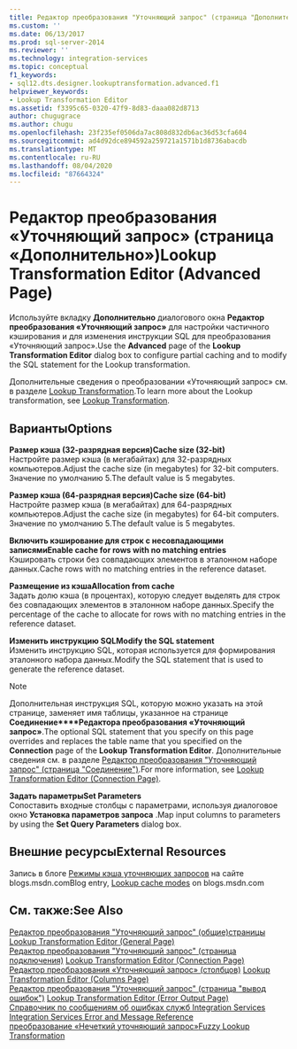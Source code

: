 ```yaml
---
title: Редактор преобразования "Уточняющий запрос" (страница "Дополнительно") | Документация Майкрософт
ms.custom: ''
ms.date: 06/13/2017
ms.prod: sql-server-2014
ms.reviewer: ''
ms.technology: integration-services
ms.topic: conceptual
f1_keywords:
- sql12.dts.designer.lookuptransformation.advanced.f1
helpviewer_keywords:
- Lookup Transformation Editor
ms.assetid: f3395c65-0320-47f9-8d83-daaa082d8713
author: chugugrace
ms.author: chugu
ms.openlocfilehash: 23f235ef0506da7ac808d832db6ac36d53cfa604
ms.sourcegitcommit: ad4d92dce894592a259721a1571b1d8736abacdb
ms.translationtype: MT
ms.contentlocale: ru-RU
ms.lasthandoff: 08/04/2020
ms.locfileid: "87664324"
---
```

# <a name="lookup-transformation-editor-advanced-page"></a><span data-ttu-id="9a7ae-102">Редактор преобразования «Уточняющий запрос» (страница «Дополнительно»)</span><span class="sxs-lookup"><span data-stu-id="9a7ae-102">Lookup Transformation Editor (Advanced Page)</span></span>
  <span data-ttu-id="9a7ae-103">Используйте вкладку **Дополнительно** диалогового окна **Редактор преобразования «Уточняющий запрос»** для настройки частичного кэширования и для изменения инструкции SQL для преобразования «Уточняющий запрос».</span><span class="sxs-lookup"><span data-stu-id="9a7ae-103">Use the **Advanced** page of the **Lookup Transformation Editor** dialog box to configure partial caching and to modify the SQL statement for the Lookup transformation.</span></span>  
  
 <span data-ttu-id="9a7ae-104">Дополнительные сведения о преобразовании «Уточняющий запрос» см. в разделе [Lookup Transformation](data-flow/transformations/lookup-transformation.md).</span><span class="sxs-lookup"><span data-stu-id="9a7ae-104">To learn more about the Lookup transformation, see [Lookup Transformation](data-flow/transformations/lookup-transformation.md).</span></span>  
  
## <a name="options"></a><span data-ttu-id="9a7ae-105">Варианты</span><span class="sxs-lookup"><span data-stu-id="9a7ae-105">Options</span></span>  
 <span data-ttu-id="9a7ae-106">**Размер кэша (32-разрядная версия)**</span><span class="sxs-lookup"><span data-stu-id="9a7ae-106">**Cache size (32-bit)**</span></span>  
 <span data-ttu-id="9a7ae-107">Настройте размер кэша (в мегабайтах) для 32-разрядных компьютеров.</span><span class="sxs-lookup"><span data-stu-id="9a7ae-107">Adjust the  cache size (in megabytes) for 32-bit computers.</span></span> <span data-ttu-id="9a7ae-108">Значение по умолчанию 5.</span><span class="sxs-lookup"><span data-stu-id="9a7ae-108">The default value is 5 megabytes.</span></span>  
  
 <span data-ttu-id="9a7ae-109">**Размер кэша (64-разрядная версия)**</span><span class="sxs-lookup"><span data-stu-id="9a7ae-109">**Cache size (64-bit)**</span></span>  
 <span data-ttu-id="9a7ae-110">Настройте размер кэша (в мегабайтах) для 64-разрядных компьютеров.</span><span class="sxs-lookup"><span data-stu-id="9a7ae-110">Adjust the cache size (in megabytes) for 64-bit computers.</span></span> <span data-ttu-id="9a7ae-111">Значение по умолчанию 5.</span><span class="sxs-lookup"><span data-stu-id="9a7ae-111">The default value is 5 megabytes.</span></span>  
  
 <span data-ttu-id="9a7ae-112">**Включить кэширование для строк с несовпадающими записями**</span><span class="sxs-lookup"><span data-stu-id="9a7ae-112">**Enable cache for rows with no matching entries**</span></span>  
 <span data-ttu-id="9a7ae-113">Кэшировать строки без совпадающих элементов в эталонном наборе данных.</span><span class="sxs-lookup"><span data-stu-id="9a7ae-113">Cache rows with no matching entries in the reference dataset.</span></span>  
  
 <span data-ttu-id="9a7ae-114">**Размещение из кэша**</span><span class="sxs-lookup"><span data-stu-id="9a7ae-114">**Allocation from cache**</span></span>  
 <span data-ttu-id="9a7ae-115">Задать долю кэша (в процентах), которую следует выделять для строк без совпадающих элементов в эталонном наборе данных.</span><span class="sxs-lookup"><span data-stu-id="9a7ae-115">Specify the percentage of the cache to allocate for rows with no matching entries in the reference dataset.</span></span>  
  
 <span data-ttu-id="9a7ae-116">**Изменить инструкцию SQL**</span><span class="sxs-lookup"><span data-stu-id="9a7ae-116">**Modify the SQL statement**</span></span>  
 <span data-ttu-id="9a7ae-117">Изменить инструкцию SQL, которая используется для формирования эталонного набора данных.</span><span class="sxs-lookup"><span data-stu-id="9a7ae-117">Modify the SQL statement that is used to generate the reference dataset.</span></span>  
  
> [!NOTE]  
>  <span data-ttu-id="9a7ae-118">Дополнительная инструкция SQL, которую можно указать на этой странице, заменяет имя таблицы, указанное на странице **Соединение\*\*\*\*Редактора преобразования «Уточняющий запрос»**.</span><span class="sxs-lookup"><span data-stu-id="9a7ae-118">The optional SQL statement that you specify on this page overrides and replaces the table name that you specified on the **Connection** page of the **Lookup Transformation Editor**.</span></span> <span data-ttu-id="9a7ae-119">Дополнительные сведения см. в разделе [Редактор преобразования "Уточняющий запрос" (страница "Соединение")](../../2014/integration-services/lookup-transformation-editor-connection-page.md).</span><span class="sxs-lookup"><span data-stu-id="9a7ae-119">For more information, see [Lookup Transformation Editor &#40;Connection Page&#41;](../../2014/integration-services/lookup-transformation-editor-connection-page.md).</span></span>  
  
 <span data-ttu-id="9a7ae-120">**Задать параметры**</span><span class="sxs-lookup"><span data-stu-id="9a7ae-120">**Set Parameters**</span></span>  
 <span data-ttu-id="9a7ae-121">Сопоставить входные столбцы с параметрами, используя диалоговое окно **Установка параметров запроса** .</span><span class="sxs-lookup"><span data-stu-id="9a7ae-121">Map input columns to parameters by using the **Set Query Parameters** dialog box.</span></span>  
  
## <a name="external-resources"></a><span data-ttu-id="9a7ae-122">Внешние ресурсы</span><span class="sxs-lookup"><span data-stu-id="9a7ae-122">External Resources</span></span>  
 <span data-ttu-id="9a7ae-123">Запись в блоге [Режимы кэша уточняющих запросов](https://go.microsoft.com/fwlink/?LinkId=219518) на сайте blogs.msdn.com</span><span class="sxs-lookup"><span data-stu-id="9a7ae-123">Blog entry, [Lookup cache modes](https://go.microsoft.com/fwlink/?LinkId=219518) on blogs.msdn.com</span></span>  
  
## <a name="see-also"></a><span data-ttu-id="9a7ae-124">См. также:</span><span class="sxs-lookup"><span data-stu-id="9a7ae-124">See Also</span></span>  
 <span data-ttu-id="9a7ae-125">[Редактор преобразования "Уточняющий запрос" &#40;общие&#41;страницы](general-page-of-integration-services-designers-options.md) </span><span class="sxs-lookup"><span data-stu-id="9a7ae-125">[Lookup Transformation Editor &#40;General Page&#41;](general-page-of-integration-services-designers-options.md) </span></span>  
 <span data-ttu-id="9a7ae-126">[Редактор преобразования "Уточняющий запрос" &#40;страница подключения&#41;](../../2014/integration-services/lookup-transformation-editor-connection-page.md) </span><span class="sxs-lookup"><span data-stu-id="9a7ae-126">[Lookup Transformation Editor &#40;Connection Page&#41;](../../2014/integration-services/lookup-transformation-editor-connection-page.md) </span></span>  
 <span data-ttu-id="9a7ae-127">[Редактор преобразования «Уточняющий запрос» &#40;столбцов&#41;](../../2014/integration-services/lookup-transformation-editor-columns-page.md) </span><span class="sxs-lookup"><span data-stu-id="9a7ae-127">[Lookup Transformation Editor &#40;Columns Page&#41;](../../2014/integration-services/lookup-transformation-editor-columns-page.md) </span></span>  
 <span data-ttu-id="9a7ae-128">[Редактор преобразования "Уточняющий запрос" &#40;страница "вывод ошибок"&#41;](../../2014/integration-services/lookup-transformation-editor-error-output-page.md) </span><span class="sxs-lookup"><span data-stu-id="9a7ae-128">[Lookup Transformation Editor &#40;Error Output Page&#41;](../../2014/integration-services/lookup-transformation-editor-error-output-page.md) </span></span>  
 <span data-ttu-id="9a7ae-129">[Справочник по сообщениям об ошибках служб Integration Services](../../2014/integration-services/integration-services-error-and-message-reference.md) </span><span class="sxs-lookup"><span data-stu-id="9a7ae-129">[Integration Services Error and Message Reference](../../2014/integration-services/integration-services-error-and-message-reference.md) </span></span>  
 [<span data-ttu-id="9a7ae-130">преобразование «Нечеткий уточняющий запрос»</span><span class="sxs-lookup"><span data-stu-id="9a7ae-130">Fuzzy Lookup Transformation</span></span>](data-flow/transformations/fuzzy-lookup-transformation.md)  
  
  
